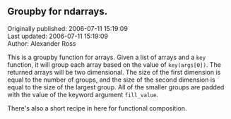 ## Groupby for ndarrays.  
Originally published: 2006-07-11 15:19:09  
Last updated: 2006-07-11 15:19:09  
Author: Alexander Ross  
  
This is a groupby function for arrays.  Given a list of arrays and a `key` function, it will group each array based on the value of `key(args[0])`.  The returned arrays will be two dimensional.  The size of the first dimension is equal to the number of groups, and the size of the second dimension is equal to the size of the largest group.  All of the smaller groups are padded with the value of the keyword argument `fill_value`.

There's also a short recipe in here for functional composition.